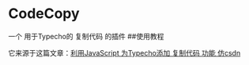 # CodeCopy
一个 用于Typecho的 复制代码 的插件
##使用教程

它来源于这篇文章：<a href="https://www.tuziang.com/combat/819.html">利用JavaScript 为Typecho添加 复制代码 功能 仿csdn</a>
